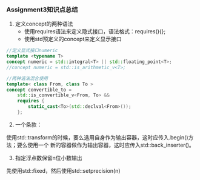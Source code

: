### Assignment3知识点总结

1. 定义concept的两种语法
   - 使用requires语法来定义隐式接口，语法格式：requires(){};
   - 使用std预定义的concept来定义显示接口
```c++
//定义显式接口numeric
template <typename T>
concept numeric = std::integral<T> || std::floating_point<T>;
//concept numeric = std::is_arithmetic_v<T>;

//两种语法混合使用
template< class From, class To >
concept convertible_to =
    std::is_convertible_v<From, To> &&
    requires {
        static_cast<To>(std::declval<From>());
    };
```


2. 一个条款：

使用std::transform的时候，要么选用自身作为输出容器，这时应传入.begin()方法；要么使用一个
新的容器做作为输出容器，这时应传入std::back_inserter()。

3. 指定浮点数保留n位小数输出

先使用std::fixed，然后使用std::setprecision(n)

